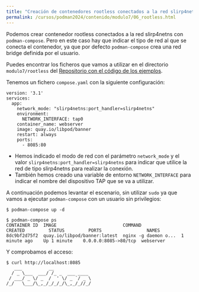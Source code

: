 ```yaml
---
title: "Creación de contenedores rootless conectados a la red slirp4netns"
permalink: /cursos/podman2024/contenido/modulo7/06_rootless.html
---
```


Podemos crear contenedor rootless conectados a la red slirp4netns con `podman-compose`. Pero en este caso hay que indicar el tipo de red al que se conecta el contenedor, ya que por defecto `podman-compose` crea una red bridge definida por el usuario.

Puedes encontrar los ficheros que vamos a utilizar en el directorio `modulo7/rootless` del [Repositorio con el código de los ejemplos](https://github.com/josedom24/ejemplos_curso_podman_ow).

Tenemos un fichero `compose.yaml` con la siguiente configuración:

```
version: '3.1'
services:
  app:
    network_mode: "slirp4netns:port_handler=slirp4netns"
    environment:
      NETWORK_INTERFACE: tap0
    container_name: webserver
    image: quay.io/libpod/banner
    restart: always
    ports:
      - 8085:80
```

* Hemos indicado el modo de red con el parámetro `network_mode` y el valor `slirp4netns:port_handler=slirp4netns` para indicar que utilice la red de tipo slirp4netns para realizar la conexión.
* También hemos creado una variable de entorno `NETWORK_INTERFACE` para indicar el nombre del dispositivo TAP que se va a utilizar.


A continuación podemos levantar el escenario, sin utilizar `sudo` ya que vamos a ejecutar `podman-compose` con un usuario sin privilegios:

```
$ podman-compose up -d

$ podman-compose ps
CONTAINER ID  IMAGE                         COMMAND               CREATED         STATUS         PORTS                 NAMES
8dc9bf2d75f2  quay.io/libpod/banner:latest  nginx -g daemon o...  1 minute ago    Up 1 minute    0.0.0.0:8085->80/tcp  webserver
```

Y comprobamos el acceso:

```
$ curl http://localhost:8085
   ___          __              
  / _ \___  ___/ /_ _  ___ ____ 
 / ___/ _ \/ _  /  ' \/ _ `/ _ \
/_/   \___/\_,_/_/_/_/\_,_/_//_/
```
